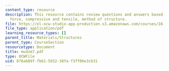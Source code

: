 ```yaml
---
content_type: resource
description: This resource contains review questions and answers based on moment,
  force, compressive and tensile, method of structure.
file: https://ol-ocw-studio-app-production.s3.amazonaws.com/courses/16-01-unified-engineering-i-ii-iii-iv-fall-2005-spring-2006/076a689ffb61593238faf3ff06e3cb31_mudzm7.pdf
file_type: application/pdf
learning_resource_types: []
parent_title: Materials/Structures
parent_type: CourseSection
resourcetype: Document
title: mudzm7.pdf
type: OCWFile
uid: 076a689f-fb61-5932-38fa-f3ff06e3cb31
---
```

